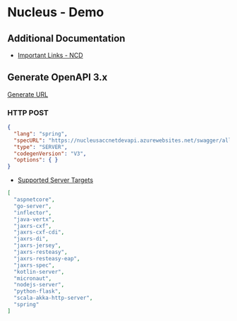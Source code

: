
# Nucleus - Demo

## Additional Documentation

* [Important Links - NCD](https://eliassenps.atlassian.net/wiki/spaces/ACE/pages/2629959704/Important+Links+-+NCD)

## Generate OpenAPI 3.x

[Generate URL](https://generator3.swagger.io/api/generate)

### HTTP POST

```json
{
  "lang": "spring",
  "specURL": "https://nucleusaccnetdevapi.azurewebsites.net/swagger/all/swagger.json",
  "type": "SERVER",
  "codegenVersion": "V3",
  "options": { }
}
```

* [Supported Server Targets](https://generator3.swagger.io/index.html#/servers/languages)

```json 
[
  "aspnetcore",
  "go-server",
  "inflector",
  "java-vertx",
  "jaxrs-cxf",
  "jaxrs-cxf-cdi",
  "jaxrs-di",
  "jaxrs-jersey",
  "jaxrs-resteasy",
  "jaxrs-resteasy-eap",
  "jaxrs-spec",
  "kotlin-server",
  "micronaut",
  "nodejs-server",
  "python-flask",
  "scala-akka-http-server",
  "spring"
]
```